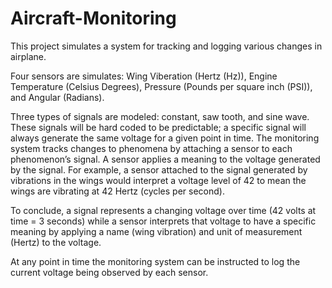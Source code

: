 # Aircraft-Monitoring

This project simulates a system for tracking and logging various changes in airplane.


Four sensors are simulates: Wing Viberation (Hertz (Hz)), Engine Temperature (Celsius Degrees), Pressure (Pounds per square inch (PSI)), and Angular (Radians).


Three types of signals are modeled: constant, saw tooth, and sine wave. These signals will be hard coded to be predictable; a specific signal will always generate the same voltage for a given point in time. The monitoring system tracks changes to phenomena by attaching a sensor to each phenomenon’s signal. A sensor applies a meaning to the voltage generated by the signal. For example, a sensor attached to the signal generated by vibrations in the wings would interpret a voltage level of 42 to mean the wings are vibrating at 42 Hertz (cycles per second). 

To conclude, a signal represents a changing voltage over time (42 volts at time = 3 seconds) while a sensor interprets that voltage to have a specific meaning by applying a name (wing vibration) and unit of measurement (Hertz) to the voltage.


At any point in time the monitoring system can be instructed to log the current voltage being observed by each sensor. 
